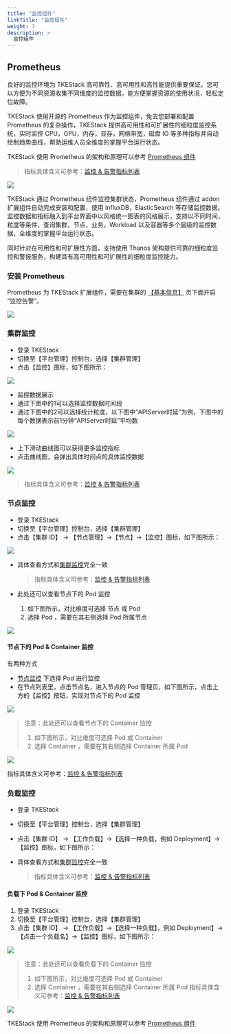 ```yaml
---
title: "监控组件"
linkTitle: "监控组件"
weight: 3
description: >
  监控组件
---
```


## Prometheus

良好的监控环境为 TKEStack 高可靠性、高可用性和高性能提供重要保证。您可以方便为不同资源收集不同维度的监控数据，能方便掌握资源的使用状况，轻松定位故障。

TKEStack 使用开源的 Prometheus 作为监控组件，免去您部署和配置 Prometheus 的复杂操作，TKEStack 提供高可用性和可扩展性的细粒度监控系统，实时监控 CPU，GPU，内存，显存，网络带宽，磁盘 IO 等多种指标并自动绘制趋势曲线，帮助运维人员全维度的掌握平台运行状态。

TKEStack 使用 Prometheus 的架构和原理可以参考 [Prometheus 组件](https://github.com/tkestack/tke/blob/master/hack/addon/readme/Prometheus.md)

> 指标具体含义可参考：[监控 & 告警指标列表](https://github.com/tkestack/tke/blob/master/docs/guide/zh-CN/FAQ/Platform/alert&monitor-metrics.md)

![](../../../../../images/image%20%2873%29.png)

TKEStack 通过 Prometheus 组件监控集群状态，Prometheus 组件通过 addon 扩展组件自动完成安装和配置，使用 InfluxDB，ElasticSearch 等存储监控数据。监控数据和指标融入到平台界面中以风格统一图表的风格展示，支持以不同时间，粒度等条件，查询集群，节点，业务，Workload 以及容器等多个层级的监控数据，全维度的掌握平台运行状态。

同时针对在可用性和可扩展性方面，支持使用 Thanos 架构提供可靠的细粒度监控和警报服务，构建具有高可用性和可扩展性的细粒度监控能力。

### 安装 Prometheus

Prometheus 为 TKEStack 扩展组件，需要在集群的 [【基本信息】](https://github.com/tkestack/tke/blob/master/docs/guide/zh-CN/products/platform/cluster.md#%E5%9F%BA%E6%9C%AC%E4%BF%A1%E6%81%AF) 页下面开启 “监控告警”。

![](../../../../../images/image%20%2836%29.png)

### 集群监控

* 登录 TKEStack
* 切换至【平台管理】控制台，选择【集群管理】
* 点击【监控】图标，如下图所示：

![](../../../../../images/image%20%28141%29.png)

* 监控数据展示
* 通过下图中的1可以选择监控数据时间段
* 通过下图中的2可以选择统计粒度，以下图中“APIServer时延”为例，下图中的每个数据表示前1分钟“APIServer时延”平均数

![](../../../../../images/image%20%2824%29.png)

* 上下滑动曲线图可以获得更多监控指标
* 点击曲线图，会弹出具体时间点的具体监控数据 

![](../../../../../images/image%20%2863%29.png)

> 指标具体含义可参考：[监控 & 告警指标列表](https://github.com/tkestack/tke/blob/master/docs/guide/zh-CN/FAQ/Platform/alert&monitor-metrics.md)

### 节点监控

* 登录 TKEStack
* 切换至【平台管理】控制台，选择【集群管理】
* 点击【集群 ID】 -&gt; 【节点管理】-&gt;【节点】-&gt;【监控】图标，如下图所示： 

![](../../../../../images/image%20%2839%29.png)

* 具体查看方式和[集群监控]()完全一致

  > 指标具体含义可参考：[监控 & 告警指标列表](https://github.com/tkestack/tke/blob/master/docs/guide/zh-CN/FAQ/Platform/alert&monitor-metrics.md)

* 此处还可以查看节点下的 Pod 监控

  1. 如下图所示，对比维度可选择 节点 或 Pod
  2. 选择 Pod ，需要在其右侧选择 Pod 所属节点

![](../../../../../images/image%20%28139%29.png)

#### 节点下的 Pod & Container 监控

有两种方式

* [节点监控]() 下选择 Pod 进行监控
* 在节点列表里，点击节点名，进入节点的 Pod 管理页，如下图所示，点击上方的【监控】按钮，实现对节点下的 Pod 监控

![](../../../../../images/image%20%286%29.png)

> 注意：此处还可以查看节点下的 Container 监控
>
> 1. 如下图所示，对比维度可选择 Pod 或 Container
> 2. 选择 Container ，需要在其右侧选择 Container 所属 Pod

![](../../../../../images/image%20%2850%29.png)

指标具体含义可参考：[监控 & 告警指标列表](https://github.com/tkestack/tke/blob/master/docs/guide/zh-CN/FAQ/Platform/alert&monitor-metrics.md)

### 负载监控

* 登录 TKEStack
* 切换至【平台管理】控制台，选择【集群管理】
* 点击【集群 ID】 -&gt; 【工作负载】-&gt;【选择一种负载，例如 Deployment】-&gt;【监控】图标，如下图所示： 
* 具体查看方式和[集群监控]()完全一致

  > 指标具体含义可参考：[监控 & 告警指标列表](https://github.com/tkestack/tke/blob/master/docs/guide/zh-CN/FAQ/Platform/alert&monitor-metrics.md)

#### 负载下 Pod & Container 监控

1. 登录 TKEStack
2. 切换至【平台管理】控制台，选择【集群管理】
3. 点击【集群 ID】 -&gt; 【工作负载】-&gt;【选择一种负载】，例如 Deployment】-&gt;【点击一个负载名】-&gt;【监控】图标，如下图所示： 

![](../../../../../images/image%20%2872%29.png)

> 注意：此处还可以查看负载下的 Container 监控
>
> 1. 如下图所示，对比维度可选择 Pod 或 Container
> 2. 选择 Container ，需要在其右侧选择 Container 所属 Pod  指标具体含义可参考：[监控 & 告警指标列表](https://github.com/tkestack/tke/blob/master/docs/guide/zh-CN/FAQ/Platform/alert&monitor-metrics.md)

![](../../../../../images/image%20%28132%29.png)

TKEStack 使用 Prometheus 的架构和原理可以参考 [Prometheus 组件](https://github.com/tkestack/tke/blob/master/hack/addon/readme/Prometheus.md)

